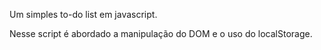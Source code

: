 Um simples to-do list em javascript.

Nesse script é abordado a manipulação do DOM e o uso do localStorage.
